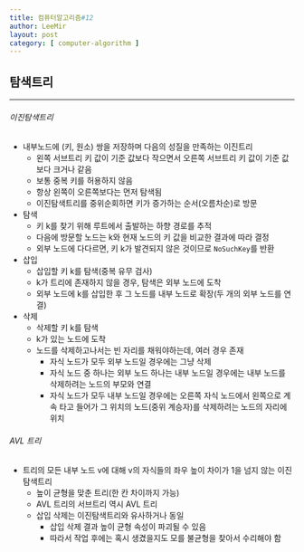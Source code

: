 ```yaml
---
title: 컴퓨터알고리즘#12
author: LeeMir
layout: post
category: [ computer-algorithm ]
---
```


## 탐색트리

- - -

###### 이진탐색트리

- 내부노드에 (키, 원소) 쌍을 저장하며 다음의 성질을 만족하는 이진트리
  - 왼쪽 서브트리 키 값이 기준 값보다 작으면서 오른쪽 서브트리 키 값이 기준 값보다 크거나 같음
  - 보통 중복 키를 허용하지 않음
  - 항상 왼쪽이 오른쪽보다는 먼저 탐색됨
  - 이진탐색트리를 중위순회하면 키가 증가하는 순서(오름차순)로 방문
- 탐색
  - 키 k를 찾기 위해 루트에서 출발하는 하향 경로를 추적
  - 다음에 방문할 노드는 k와 현재 노드의 키 값을 비교한 결과에 따라 결정
  - 외부 노드에 다다르면, 키 k가 발견되지 않은 것이므로 `NoSuchKey`를 반환
- 삽입
  - 삽입할 키 k를 탐색(중복 유무 검사)
  - k가 트리에 존재하지 않을 경우, 탐색은 외부 노드에 도착
  - 외부 노드에 k를 삽입한 후 그 노드를 내부 노드로 확장(두 개의 외부 노드를 연결)
- 삭제
  - 삭제할 키 k를 탐색
  - k가 있는 노드에 도착
  - 노드를 삭제하고나서는 빈 자리를 채워야하는데, 여러 경우 존재
    - 자식 노드가 모두 외부 노드일 경우에는 그냥 삭제
    - 자식 노드 중 하나는 외부 노드 하나는 내부 노드일 경우에는 내부 노드를 삭제하려는 노드의 부모와 연결
    - 자식 노드가 모두 내부 노드일 경우에는 오른쪽 자식 노드에서 왼쪽으로 계속 타고 들어가 그 위치의 노드(중위 계승자)를 삭제하려는 노드의 자리에 위치



###### AVL 트리

- 트리의 모든 내부 노드 v에 대해 v의 자식들의 좌우 높이 차이가 1을 넘지 않는 이진탐색트리
  - 높이 균형을 맞춘 트리(한 칸 차이까지 가능)
  - AVL 트리의 서브트리 역시 AVL 트리
  - 삽입 삭제는 이진탐색트리와 유사하거나 동일
    - 삽입 삭제 결과 높이 균형 속성이 파괴될 수 있음
    - 따라서 작업 후에는 혹시 생겼을지도 모를 불균형을 찾아서 수리해야 함